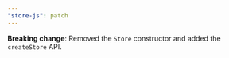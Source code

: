 ```yaml
---
"store-js": patch
---
```


**Breaking change**: Removed the `Store` constructor and added the `createStore` API.

